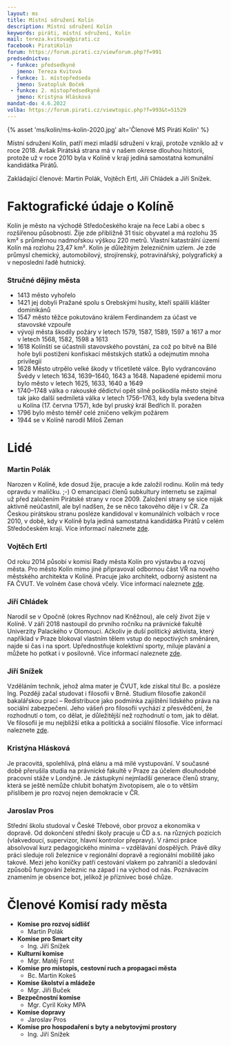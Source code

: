 ```yaml
---
layout: ms
title: Místní sdružení Kolín
description: Místní sdružení Kolín
keywords: piráti, místní sdružení, Kolín
mail: tereza.kvitova@pirati.cz
facebook: PiratiKolin
forum: https://forum.pirati.cz/viewforum.php?f=991
predsednictvo:
 - funkce: předsedkyně
   jmeno: Tereza Kvitová
 - funkce: 1. místopředseda
   jmeno: Svatopluk Boček
 - funkce: 2. místopředsedkyně
   jmeno: Kristýna Hlásková
mandat-do: 4.6.2022
volba: https://forum.pirati.cz/viewtopic.php?f=993&t=51529
---
```

{% asset 'ms/kolin/ms-kolin-2020.jpg' alt='Členové MS Piráti Kolín' %}

Místní sdružení Kolín, patří mezi mladší sdružení v kraji, protože vzniklo až v roce 2018. Avšak Pirátská strana má v našem okrese dlouhou historii, protože už v roce 2010 byla v Kolíně v kraji jediná samostatná komunální kandidátka Pirátů.

Zakládající členové: Martin Polák, Vojtěch Ertl, Jiří Chládek a Jiří Snížek.

# Faktografické údaje o Kolíně

Kolín je město na východě Středočeského kraje na řece Labi a obec s rozšířenou působností. Žije zde přibližně 31 tisíc obyvatel a má rozlohu 35 km² s průměrnou nadmořskou výškou 220 metrů. Vlastní katastrální území Kolín má rozlohu 23,47 km². Kolín je důležitým železničním uzlem. Je zde průmysl chemický, automobilový, strojírenský, potravinářský, polygrafický a v neposlední řadě hutnický.

### Stručné dějiny města

* 1413 město vyhořelo
* 1421 jej dobyli Pražané spolu s Orebskými husity, kteří spálili klášter dominikánů
* 1547 město těžce pokutováno králem Ferdinandem za účast ve stavovské vzpouře
* vývoji města škodily požáry v letech 1579, 1587, 1589, 1597 a 1617 a mor v letech 1568, 1582, 1598 a 1613
* 1618 Kolínští se účastnili stavovského povstání, za což po bitvě na Bílé hoře byli postiženi konfiskací městských statků a odejmutím mnoha privilegií
* 1628 Město utrpělo velké škody v třicetileté válce. Bylo vydrancováno Švédy v letech 1634, 1639–1640, 1643 a 1648. Napadené epidemií moru bylo město v letech 1625, 1633, 1640 a 1649
* 1740–1748 válka o rakouské dědictví opět silně poškodila město stejně tak jako další sedmiletá válka v letech 1756–1763, kdy byla svedena bitva u Kolína (17. června 1757), kde byl pruský král Bedřich II. poražen
* 1796 bylo město téměř celé zničeno velkým požárem
* 1944 se v Kolíně narodil Miloš Zeman

# Lidé

### Martin Polák

Narozen v Kolíně, kde dosud žije, pracuje a kde založil rodinu. Kolín má tedy opravdu v malíčku. ;-) O emancipaci členů subkultury internetu se zajímal už před založením Pirátské strany v roce 2009. Založení strany se sice nijak aktivně neúčastnil, ale byl nadšen, že se něco takového děje i v ČR. Za Českou pirátskou stranu posléze kandidoval v komunálních volbách v roce 2010, v době, kdy v Kolíně byla jediná samostatná kandidátka Pirátů v celém Středočeském kraji. Více informací naleznete [zde](https://wiki.pirati.cz/lide/martin_polak).

### Vojtěch Ertl

Od roku 2014 působí v komisi Rady města Kolín pro výstavbu a rozvoj města. Pro město Kolín mimo jiné připravoval odbornou část VŘ na nového městského architekta v Kolíně. Pracuje jako architekt, odborný asistent na FA ČVUT. Ve volném čase chová včely. Více informací naleznete [zde](https://stredocesky.pirati.cz/lide/vojtech-ertl/).

### Jiří Chládek

Narodil se v Opočně (okres Rychnov nad Kněžnou), ale celý život žije v Kolíně. V září 2018 nastoupil do prvního ročníku na právnické fakultě Univerzity Palackého v Olomouci. Ačkoliv je duší politický aktivista, který například v Praze blokoval vlastním tělem vstup do nepoctivých směnáren, najde si čas i na sport. Upřednostňuje kolektivní sporty, miluje plavání a můžete ho potkat i v posilovně. Více informací naleznete [zde](https://stredocesky.pirati.cz/lide/jiri-chladek/).

### Jiří Snížek

Vzděláním technik, jehož alma mater je ČVUT, kde získal titul Bc. a posléze Ing. Později začal studovat i filosofii v Brně. Studium filosofie zakončil bakalářskou prací – Redistribuce jako podmínka zajištění lidského práva na sociální zabezpečení. Jeho vášeň pro filosofii vychází z přesvědčení, že rozhodnutí o tom, co dělat, je důležitější než rozhodnutí o tom, jak to dělat. Ve filosofii je mu nejbližší etika a politická a sociální filosofie. Více informací naleznete [zde](https://stredocesky.pirati.cz/lide/jiri-snizek/).

### Kristýna Hlásková

Je pracovitá, spolehlivá, plná elánu a má milé vystupování. V současné době přerušila studia na právnické fakultě v Praze za účelem dlouhodobé pracovní stáže v Londýně. Je zástupkyní nejmladší generace členů strany, která se ještě nemůže chlubit bohatým životopisem, ale o to větším příslibem je pro rozvoj nejen demokracie v ČR. 

### Jaroslav Pros

Střední školu studoval v České Třebové, obor provoz a ekonomika v dopravě. Od dokončení střední školy pracuje u ČD a.s. na různých pozicích (vlakvedoucí, supervizor, hlavní kontrolor přepravy). V rámci práce absolvoval kurz pedagogického minima – vzdělávání dospělých. Právě díky práci sleduje roli železnice v regionální dopravě a regionální mobilitě jako takové. Mezi jeho koníčky patří cestování vlakem po zahraničí a sledování způsobů fungování železnic na západ i na východ od nás. Poznávacím znamením je obsence bot, jelikož je příznivec bosé chůze. 

# Členové Komisí rady města

* **Komise pro rozvoj sídlišť**
  * Martin Polák
* **Komise pro Smart city**
  * Ing. Jiří Snížek
* **Kulturní komise**
  * Mgr. Matěj Forst
* **Komise pro místopis, cestovní ruch a propagaci města**
  * Bc. Martin Kokeš
* **Komise školství a mládeže**
  * Mgr. Jiří Buček
* **Bezpečnostní komise**
  * Mgr. Cyril Koky MPA
* **Komise dopravy**
  * Jaroslav Pros
* **Komise pro hospodaření s byty a nebytovými prostory**
  * Ing. Jiří Snížek

